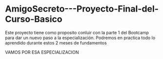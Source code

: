  # AmigoSecreto---Proyecto-Final-del-Curso-Basico

<p>Este proyecto tiene como proposito conluir con la parte 1 del Bootcamp para dar un nuevo paso a la especialización. Podremos en practica todo lo aprendido durante estos 2 meses de fundamentos</p>

<p>VAMOS POR ESA ESPECIALIZACION</p>
